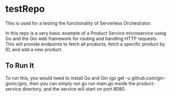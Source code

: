 # testRepo
This is used for a testing the functionality of Serverless Orchestrator.

In this repo is a very basic example of a Product Service microservice using Go and the Gin web framework for routing and handling HTTP requests. This will provide endpoints to fetch all products, fetch a specific product by ID, and add a new product.

## To Run It
To run this, you would need to install Go and Gin (go get -u github.com/gin-gonic/gin), then you can simply run go run main.go inside the product-service directory, and the service will start on port 8080.
